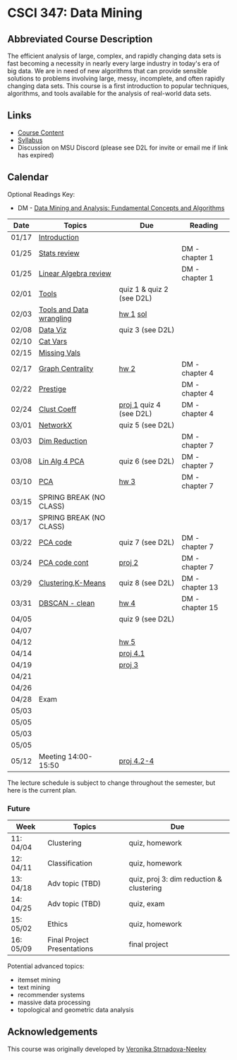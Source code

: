 # CSCI 347: Data Mining

## Abbreviated Course Description

The efficient analysis of large, complex, and rapidly changing data sets is fast
becoming a necessity in nearly every large industry in today's era of big data.
We are in need of new algorithms that can provide sensible solutions to problems
involving large, messy, incomplete, and often rapidly changing data sets. This
course is a first introduction to popular techniques, algorithms, and tools
available for the analysis of real-world data sets.

## Links
- [Course Content](https://github.com/msu/csci-347-spring2022)
- [Syllabus](./syllabus)
- Discussion on MSU Discord (please see D2L for invite or email me if link has expired)

## Calendar

Optional Readings Key:
- DM - [Data Mining and Analysis: Fundamental Concepts and Algorithms](https://dataminingbook.info/book_html/)

| Date  | Topics                                                | Due                                       | Reading                       |
|-------|-------------------------------------------------------|-------------------------------------------|-------------------------------|
| 01/17 | [Introduction](./notes/01-intro.pdf)                  |                                           |                               |
| 01/25 | [Stats review](./notes/02a-stats.pdf)                 |                                           | DM - chapter 1                |
| 01/25 | [Linear Algebra review](./notes/02b-linAlg.pdf)       |                                           | DM - chapter 1                |
| 02/01 | [Tools](./notes/03-tools.md)                          | quiz 1 & quiz 2 (see D2L)                 |                               |
| 02/03 | [Tools and Data wrangling](./notes/03-tools.md)       | [hw 1](hw/01.pdf) [sol](hw/01-sol.pdf)    |                               |
| 02/08 | [Data Viz](./notes/04a-viz.ipynb)                     | quiz 3 (see D2L)                          |                               |
| 02/10 | [Cat Vars](./notes/04b-cat.pdf)                       |                                           |                               |
| 02/15 | [Missing Vals](./notes/05a-missing_vals.ipynb)        |                                           |                               |
| 02/17 | [Graph Centrality](./notes/05b-centrality.pdf)        | [hw 2](hw/02.pdf)                         | DM - chapter 4                |
| 02/22 | [Prestige](./notes/06a-prestige.pdf)                  |                                           | DM - chapter 4                |
| 02/24 | [Clust Coeff](./notes/06b-clustcoeff.pdf)             | [proj 1](proj/01.pdf) quiz 4 (see D2L)    | DM - chapter 4                |
| 03/01 | [NetworkX](./notes/07a-networkx.ipynb)                | quiz 5 (see D2L)                          |                               |
| 03/03 | [Dim Reduction](./notes/07b-dimRedux.pdf)             |                                           | DM - chapter 7                |
| 03/08 | [Lin Alg 4 PCA](./notes/08a-la4pca.pdf)               | quiz 6 (see D2L)                          | DM - chapter 7                |
| 03/10 | [PCA](./notes/08b-pca.pdf)                            | [hw 3](hw/03.pdf)                         | DM - chapter 7                |
| 03/15 | SPRING BREAK (NO CLASS)                               |                                           |                               |
| 03/17 | SPRING BREAK (NO CLASS)                               |                                           |                               |
| 03/22 | [PCA code](./notes/09-pca.ipynb)                      | quiz 7 (see D2L)                          | DM - chapter 7                |
| 03/24 | [PCA code cont](./notes/09-pca.ipynb)                 | [proj 2](proj/02.pdf)                     | DM - chapter 7                |
| 03/29 | [Clustering](./notes/10a-clustering.pdf),[K-Means](./notes/10b-kmeans.pdf)| quiz 8 (see D2L)      | DM - chapter 13               |
| 03/31 | [DBSCAN - clean](./notes/10c-dbscan-clean.pdf)        | [hw 4](hw/04.pdf)                         | DM - chapter 15               |
| 04/05 |                                                       | quiz 9 (see D2L)                          |                               |
| 04/07 |                                                       |                                           |                               |
| 04/12 |                                                       | [hw 5](hw/05.pdf)                         |                               |
| 04/14 |                                                       | [proj 4.1](proj/04.pdf)                   |                               |
| 04/19 |                                                       | [proj 3](proj/03.pdf)                     |                               |
| 04/21 |                                                       |                                           |                               |
| 04/26 |                                                       |                                           |                               |
| 04/28 | Exam                                                  |                                           |                               |
| 05/03 |                                                       |                                           |                               |
| 05/05 |                                                       |                                           |                               |
| 05/03 |                                                       |                                           |                               |
| 05/05 |                                                       |                                           |                               |
| 05/12 | Meeting 14:00-15:50                                   | [proj 4.2-4](proj/04.pdf)                 |                               |

The lecture schedule is subject to change throughout the semester, but here is
the current plan.

### Future

| Week     | Topics                                        | Due
|----------|-----------------------------------------------|---------------------------------------
|11: 04/04 | Clustering                                    | quiz, homework
|12: 04/11 | Classification                                | quiz, homework
|13: 04/18 | Adv topic (TBD)                               | quiz, proj 3: dim reduction & clustering
|14: 04/25 | Adv topic (TBD)                               | quiz, exam
|15: 05/02 | Ethics                                        | quiz, homework
|16: 05/09 | Final Project Presentations                   | final project

Potential advanced topics:
- itemset mining
- text mining
- recommender systems
- massive data processing
- topological and geometric data analysis

## Acknowledgements

This course was originally developed by [Veronika
Strnadova-Neeley](https://www.cs.montana.edu/veronika/)
